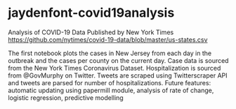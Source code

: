 # jaydenfont-covid19analysis

Analysis of COVID-19 Data Published by New York Times
https://github.com/nytimes/covid-19-data/blob/master/us-states.csv

The first notebook plots the cases in New Jersey from each day in the outbreak and the cases per county on the current day.
Case data is sourced from the New York Times Coronavirus Dataset. Hospitalization is sourced from @GovMurphy on Twitter. Tweets are scraped using Twitterscraper API and tweets are parsed for number of hospitalizations. 
Future features: automatic updating using papermill module, analysis of rate of change, logistic regression, predictive modelling
    
